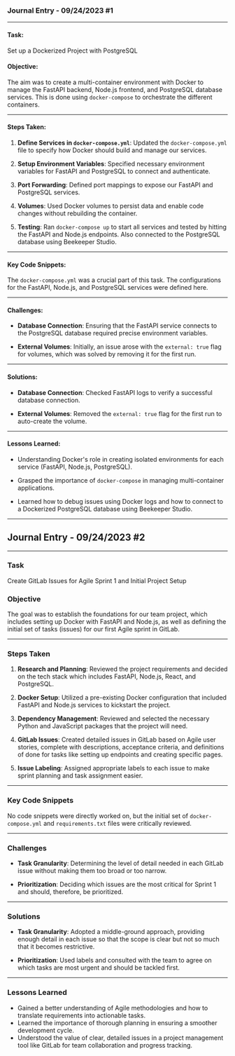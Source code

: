 ### Journal Entry - 09/24/2023 #1

---

#### Task:

Set up a Dockerized Project with PostgreSQL

#### Objective:

The aim was to create a multi-container environment with Docker to manage the FastAPI backend, Node.js frontend, and PostgreSQL database services. This is done using `docker-compose` to orchestrate the different containers.

---

#### Steps Taken:

1. **Define Services in `docker-compose.yml`**: Updated the `docker-compose.yml` file to specify how Docker should build and manage our services.

2. **Setup Environment Variables**: Specified necessary environment variables for FastAPI and PostgreSQL to connect and authenticate.

3. **Port Forwarding**: Defined port mappings to expose our FastAPI and PostgreSQL services.

4. **Volumes**: Used Docker volumes to persist data and enable code changes without rebuilding the container.

5. **Testing**: Ran `docker-compose up` to start all services and tested by hitting the FastAPI and Node.js endpoints. Also connected to the PostgreSQL database using Beekeeper Studio.

---

#### Key Code Snippets:

The `docker-compose.yml` was a crucial part of this task. The configurations for the FastAPI, Node.js, and PostgreSQL services were defined here.

---

#### Challenges:

- **Database Connection**: Ensuring that the FastAPI service connects to the PostgreSQL database required precise environment variables.

- **External Volumes**: Initially, an issue arose with the `external: true` flag for volumes, which was solved by removing it for the first run.

---

#### Solutions:

- **Database Connection**: Checked FastAPI logs to verify a successful database connection.

- **External Volumes**: Removed the `external: true` flag for the first run to auto-create the volume.

---

#### Lessons Learned:

- Understanding Docker's role in creating isolated environments for each service (FastAPI, Node.js, PostgreSQL).

- Grasped the importance of `docker-compose` in managing multi-container applications.

- Learned how to debug issues using Docker logs and how to connect to a Dockerized PostgreSQL database using Beekeeper Studio.

---
## Journal Entry - 09/24/2023 #2
---
### Task

Create GitLab Issues for Agile Sprint 1 and Initial Project Setup

### Objective

The goal was to establish the foundations for our team project, which includes setting up Docker with FastAPI and Node.js, as well as defining the initial set of tasks (issues) for our first Agile sprint in GitLab.

---

### Steps Taken

1. **Research and Planning**:
   Reviewed the project requirements and decided on the tech stack which includes FastAPI, Node.js, React, and PostgreSQL.

2. **Docker Setup**:
   Utilized a pre-existing Docker configuration that included FastAPI and Node.js services to kickstart the project.

3. **Dependency Management**:
   Reviewed and selected the necessary Python and JavaScript packages that the project will need.

4. **GitLab Issues**:
   Created detailed issues in GitLab based on Agile user stories, complete with descriptions, acceptance criteria, and definitions of done for tasks like setting up endpoints and creating specific pages.

5. **Issue Labeling**:
   Assigned appropriate labels to each issue to make sprint planning and task assignment easier.

---

### Key Code Snippets

No code snippets were directly worked on, but the initial set of `docker-compose.yml` and `requirements.txt` files were critically reviewed.

---

### Challenges

- **Task Granularity**:
  Determining the level of detail needed in each GitLab issue without making them too broad or too narrow.

- **Prioritization**:
  Deciding which issues are the most critical for Sprint 1 and should, therefore, be prioritized.

---

### Solutions

- **Task Granularity**:
  Adopted a middle-ground approach, providing enough detail in each issue so that the scope is clear but not so much that it becomes restrictive.

- **Prioritization**:
  Used labels and consulted with the team to agree on which tasks are most urgent and should be tackled first.

---

### Lessons Learned

- Gained a better understanding of Agile methodologies and how to translate requirements into actionable tasks.
- Learned the importance of thorough planning in ensuring a smoother development cycle.
- Understood the value of clear, detailed issues in a project management tool like GitLab for team collaboration and progress tracking.
